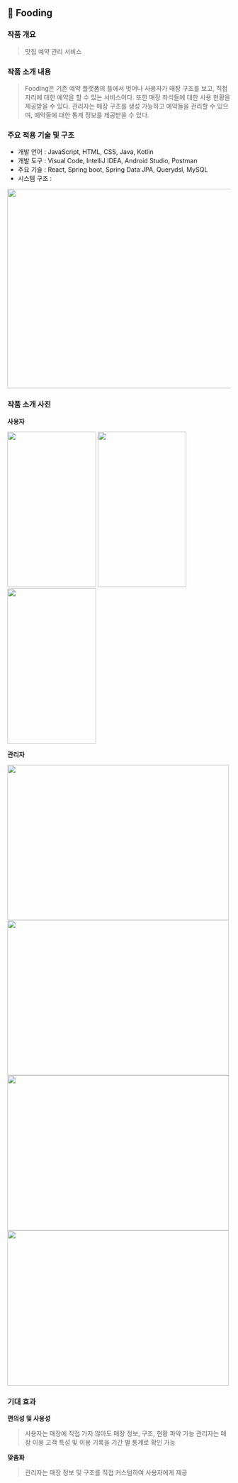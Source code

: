 ## 🍮 Fooding

### 작품 개요
> 맛집 예약 관리 서비스

### 작품 소개 내용
> Fooding은 기존 예약 플랫폼의 틀에서 벗어나 사용자가 매장 구조를 보고, 직접 자리에 대한 예약을 할 수 있는 서비스이다. 또한 매장 좌석들에 대한 사용 현황을 제공받을 수 있다. 관리자는 매장 구조를 생성 가능하고 예약들을 관리할 수 있으며, 예약들에 대한 통계 정보를 제공받을 수 있다.

### 주요 적용 기술 및 구조
- 개발 언어 : JavaScript, HTML, CSS, Java, Kotlin
- 개발 도구 : Visual Code, IntelliJ IDEA, Android Studio, Postman
- 주요 기술 : React, Spring boot, Spring Data JPA, Querydsl, MySQL
- 시스템 구조 :

<img src="https://user-images.githubusercontent.com/44110749/169955193-dcac2226-0982-4975-96ae-f180c3301c2c.png" width="600" height="450">


### 작품 소개 사진
**사용자**
<div>
  <img src="https://user-images.githubusercontent.com/44110749/169954298-c6958edc-3074-4b10-ac4b-0e1965f5e168.png" width="200" height="350">
  <img src="https://user-images.githubusercontent.com/44110749/169954180-99b0c651-daec-4a2f-8ae6-c72bde1ebfe0.png" width="200" height="350">
  <img src="https://user-images.githubusercontent.com/44110749/169953219-8a8d399b-4600-4dfa-9f30-bdfdb206c748.png" width="200" height="350">
</div>


**관리자**
<div>
  <img src="https://user-images.githubusercontent.com/44110749/169956852-d6e355f0-f4cd-4ae8-9065-f006fede2270.png" width="500" height="350">
  <img src="https://user-images.githubusercontent.com/44110749/169956944-ac183e4e-5c12-4d85-a7f1-4e983e275c30.png" width="500" height="350">
  <img src="https://user-images.githubusercontent.com/44110749/169957012-9b78f8a6-c07d-4247-950f-6d1a1305a22f.png" width="500" height="350">
  <img src="https://user-images.githubusercontent.com/44110749/169957064-3ea99ee9-dfb7-4c26-88a9-03398026b028.png" width="500" height="350">
</div>

### 기대 효과
**편의성 및 사용성**
> 사용자는 매장에 직접 가지 않아도 매장 정보, 구조, 현황 파악 가능
> 관리자는 매장 이용 고객 특성 및 이용 기록을 기간 별 통계로 확인 가능

**맞춤화**
> 관리자는 매장 정보 및 구조를 직접 커스텀하여 사용자에게 제공
